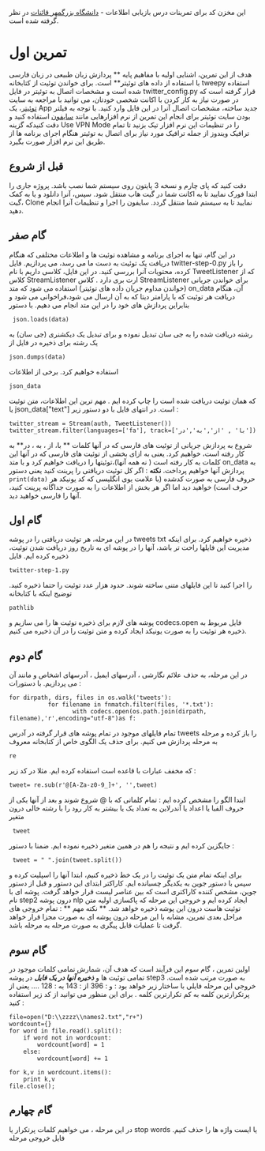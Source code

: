 
این مخزن کد برای تمرینات درس بازیابی اطلاعات - [دانشگاه بزرگمهر قائنات](http://buqaen.ac.ir) در نظر گرفته شده است.
# تمرین اول
هدف از این تمرین، اشنایی اولیه با مفاهیم پایه ** پردازش زبان طبیعی در زبان فارسی با استفاده از داده های توئیتر** است. 
برای خواندن توئیت از کتابخانه tweepy استفاده شده است و مشخصات اتصال به توئیتر در فایل twitter_config.py  قرار گرفته است که در صورت نیاز به کار کردن با اکانت شخصی خودتان، می توانید با مراجعه به سایت [توئیتر](https://apps.twitter.com)، یک App جدید ساخته، مشخصات اتصال آنرا در این فایل وارد کنید.
با توجه به فیلتر بودن سایت توئیتر برای انجام این تمرین از نرم افزارهایی مانند [سایفون](https://s3.amazonaws.com/0ubz-2q11-gi9y/fa.html#rtl) استفاده کنید و دقت کنیدکه گزینه Use VPN Mode را در تنظیمات این نرم افزار تیک بزنید تا تمام ترافیک ویندوز از جمله ترافیک مورد نیاز برای اتصال به توئیتر هنگام اجرای برنامه ها از طریق این نرم افزار صورت بگیرد.
## قبل از شروع
دقت کنید که پای چارم و نسخه 3 پایتون روی سیستم شما نصب باشد.
پروژه جاری را ابتدا فورک نمایید تا به اکانت شما در گیت هاب منتقل شود. سپس، آنرا دانلود و یا به کمک گیت، Clone نمایید تا به سیستم شما منتقل گردد. سایفون را اجرا و تنظیمات آنرا انجام دهید. 

## گام صفر
در این گام، تنها به اجرای برنامه و مشاهده توئیت ها و اطلاعات مختلفی که هنگام دریافت یک توئیت به دست ما می رسد، می پردازیم. 
فایل 
twitter-step-0.py 
 را باز کرده، محتویات آنرا بررسی کنید. 
در این فایل، کلاسی داریم با نام
 TweetListener
  که از کلاس
   StreamListener
    ارث بری دارد . کلاس
    StreamListener
     برای خواندن جریانی (خواندن مداوم جریان داده های توئیتر) استفاده می شود که متد 
     on_data‌‌
      آن، هنگام دریافت هر توئیت که با پارامتر دیتا که به آن ارسال می شود،فراخوانی می شود و بنابراین پردازش های خود را در این متد انجام می دهیم. 
با دستور 
```
 json.loads(data)
 ```
 رشته دریافت شده را به جی سان تبدیل نموده و برای تبدیل یک دیکشنری (جی سان) به یک رشته برای ذخیره در فایل از 
 ```
 json.dumps(data)
 ```
  استفاده خواهیم کرد.
برخی از اطلاعات
 ```
 json_data 
 ```
 که همان توئیت دریافت شده است را چاپ کرده ایم . مهم ترین این اطلاعات، متن توئیت یا
  json_data["text"] 
   است. 
در انتهای فایل با دو دستور زیر : 

```
twitter_stream = Stream(auth, TweetListener()) 
twitter_stream.filter(languages=['fa'], track=['با' , 'از','به','در'])
```

شروع به پردازش جریانی از توئیت های فارسی که در آنها کلمات ** با، از ، به ، در** به کار رفته است، خواهیم کرد. یعنی به ازای بخشی از توئیت های فارسی که در آنها این کلمات به کار رفته است ( نه همه آنها)،توئیتها را دریافت خواهیم کرد و با متد on_data به پردازش آنها خواهیم پرداخت.
**نکته** : اگر کل توئیت دریافتی را پرینت کنید یعنی دستور
    ```
    print(data)
    ```
     حروف فارسی به صورت کدشده (با علامت یوی انگلیسی که کد یونیکد هر حرف است) خواهید دید اما اگر هر بخش از اطلاعات را به صورت جداگانه پرینت کنید، آنها را فارسی خواهید دید. 
     
## گام اول
در این مرحله، هر توئیت دریافتی را در پوشه
 tweets‌
 txt‌
  ذخیره خواهیم کرد. برای اینکه مدیریت این فایلها راحت تر باشد، آنها را در پوشه ای به تاریخ روز دریافت شدن توئیت، ذخیره کرده ایم. 
فایل 
```
twitter-step-1.py
```
   را اجرا کنید تا این فایلهای متنی ساخته شوند. حدود هزار عدد توئیت را حتما ذخیره کنید.
توضیح اینکه با کتابخانه 
```
pathlib
```
 پوشه های لازم برای ذخیره توئیت ها را می سازیم و
  codecs.open
   فایل مربوط به ذخیره هر توئیت را به صورت یونیکد ایجاد کرده و متن توئیت را در آن ذخیره می کنیم. 

## گام دوم 
در این مرحله، به حذف علائم نگارشی ، آدرسهای ایمیل ، آدرسهای اشخاص و مانند آن می پردازیم.
با دستورات : 
```
for dirpath, dirs, files in os.walk('tweets'):    
           for filename in fnmatch.filter(files, '*.txt'):        
                  with codecs.open(os.path.join(dirpath, filename),'r',encoding="utf-8")as f:

```
تمام فایلهای موجود در تمام پوشه های قرار گرفته در آدرس 
tweets
را باز کرده و مرحله به مرحله پردازش می کنیم. 
برای حذف یک الگوی خاص از کتابخانه معروف 
```
re
```
که مخفف عبارات با قاعده است استفاده کرده ایم. مثلا در کد زیر : 

```
tweet= re.sub(r'@[A-Za-z0-9_]+', '',tweet)

```
 ابتدا الگو  را مشخص کرده ایم : تمام کلماتی که با 
 @ 
 شروع شوند و بعد از آنها یکی از حروف الفبا یا اعداد یا آندرلاین به تعداد یک یا بیشتر به کار رود را با رشته خالی درون متغیر 

```
 tweet 
```

 جایگزین کرده ایم و نتیجه را هم در همین متغیر ذخیره نموده ایم.
 ضمنا با دستور : 

```
 tweet = " ".join(tweet.split())
```

 برای اینکه تمام متن یک توئیت را در یک خط ذخیره کنیم، ابتدا آنها را اسپلیت کرده و سپس با دستور جوین به یکدیگر چسبانده ایم. کاراکتر ابتدای این دستور و قبل از دستور جوین، مشخص کننده کاراکتری است که بین عناصر لیست قرار خواهد گرفت. 
 پوشه ای با نام 
 step2
 درون پوشه 
 nlp
 ایجاد کرده ایم و خروجی این مرحله که پاکسازی اولیه متن توئیت هاست درون این پوشه ذخیره خواهد شد.
** نکته مهم ** : 
تمام خروجی های مراحل بعدی تمرین، مشابه با این مرحله درون پوشه ای به صورت مجزا قرار خواهد گرفت تا عملیات قابل پیگری به صورت مرحله به مرحله باشد. 
 
## گام سوم
اولین تمرین ، گام سوم این فرآیند است که هدف آن، شمارش تمامی کلمات موجود در تمامی توئیت ها و ***ذخیره آنها در یک فایل*** در پوشه 
step3
به صورت مرتب شده است. خروجی این مرحله فایلی با ساختار زیر خواهد بود : 
و : 396
از : 143
به : 128
....
یعنی از پرتکرارترین کلمه به کم تکرارترین کلمه .
برای این منظور می توانید از کد زیر استفاده کنید :‌
```
file=open("D:\\zzzz\\names2.txt","r+")
wordcount={}
for word in file.read().split():
    if word not in wordcount:
        wordcount[word] = 1
    else:
        wordcount[word] += 1

for k,v in wordcount.items():
    print k,v
file.close();
```

## گام چهارم 
در این مرحله ، می خواهیم کلمات پرتکرار یا 
stop words
یا ایست واژه ها را حذف کنیم. 
فایل خروجی مرحله 
